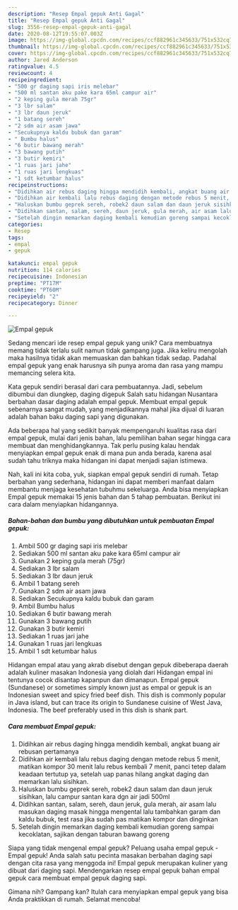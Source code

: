 ```yaml
---
description: "Resep Empal gepuk Anti Gagal"
title: "Resep Empal gepuk Anti Gagal"
slug: 3556-resep-empal-gepuk-anti-gagal
date: 2020-08-12T19:55:07.003Z
image: https://img-global.cpcdn.com/recipes/ccf882961c345633/751x532cq70/empal-gepuk-foto-resep-utama.jpg
thumbnail: https://img-global.cpcdn.com/recipes/ccf882961c345633/751x532cq70/empal-gepuk-foto-resep-utama.jpg
cover: https://img-global.cpcdn.com/recipes/ccf882961c345633/751x532cq70/empal-gepuk-foto-resep-utama.jpg
author: Jared Anderson
ratingvalue: 4.5
reviewcount: 4
recipeingredient:
- "500 gr daging sapi iris melebar"
- "500 ml santan aku pake kara 65ml campur air"
- "2 keping gula merah 75gr"
- "3 lbr salam"
- "3 lbr daun jeruk"
- "1 batang sereh"
- "2 sdm air asam jawa"
- "Secukupnya kaldu bubuk dan garam"
- " Bumbu halus"
- "6 butir bawang merah"
- "3 bawang putih"
- "3 butir kemiri"
- "1 ruas jari jahe"
- "1 ruas jari lengkuas"
- "1 sdt ketumbar halus"
recipeinstructions:
- "Didihkan air rebus daging hingga mendidih kembali, angkat buang air rebusan pertamanya"
- "Didihkan air kembali lalu rebus daging dengan metode rebus 5 menit, matikan kompor 30 menit lalu rebus kembali 7 menit, panci tetep dalam keadaan tertutup ya, setelah uap panas hilang angkat daging dan memarkan lalu sisihkan."
- "Haluskan bumbu geprek sereh, robek2 daun salam dan daun jeruk sisihkan, lalu campur santan kara dgn air jadi 500ml"
- "Didihkan santan, salam, sereh, daun jeruk, gula merah, air asam lalu masukan daging masak hingga mengental lalu tambahkan garam dan kaldu bubuk, test rasa jika sudah pas matikan kompor dan dinginkan"
- "Setelah dingin memarkan daging kembali kemudian goreng sampai kecoklatan, sajikan dengan taburan bawang goreng"
categories:
- Resep
tags:
- empal
- gepuk

katakunci: empal gepuk 
nutrition: 114 calories
recipecuisine: Indonesian
preptime: "PT17M"
cooktime: "PT60M"
recipeyield: "2"
recipecategory: Dinner

---
```



![Empal gepuk](https://img-global.cpcdn.com/recipes/ccf882961c345633/751x532cq70/empal-gepuk-foto-resep-utama.jpg)

Sedang mencari ide resep empal gepuk yang unik? Cara membuatnya memang tidak terlalu sulit namun tidak gampang juga. Jika keliru mengolah maka hasilnya tidak akan memuaskan dan bahkan tidak sedap. Padahal empal gepuk yang enak harusnya sih punya aroma dan rasa yang mampu memancing selera kita.

Kata gepuk sendiri berasal dari cara pembuatannya. Jadi, sebelum dibumbui dan diungkep, daging digepuk Salah satu hidangan Nusantara berbahan dasar daging adalah empal gepuk. Membuat empal gepuk sebenarnya sangat mudah, yang menjadikannya mahal jika dijual di luaran adalah bahan baku daging sapi yang digunakan.

Ada beberapa hal yang sedikit banyak mempengaruhi kualitas rasa dari empal gepuk, mulai dari jenis bahan, lalu pemilihan bahan segar hingga cara membuat dan menghidangkannya. Tak perlu pusing kalau hendak menyiapkan empal gepuk enak di mana pun anda berada, karena asal sudah tahu triknya maka hidangan ini dapat menjadi sajian istimewa.


Nah, kali ini kita coba, yuk, siapkan empal gepuk sendiri di rumah. Tetap berbahan yang sederhana, hidangan ini dapat memberi manfaat dalam membantu menjaga kesehatan tubuhmu sekeluarga. Anda bisa menyiapkan Empal gepuk memakai 15 jenis bahan dan 5 tahap pembuatan. Berikut ini cara dalam menyiapkan hidangannya.

<!--inarticleads1-->

##### Bahan-bahan dan bumbu yang dibutuhkan untuk pembuatan Empal gepuk:

1. Ambil 500 gr daging sapi iris melebar
1. Sediakan 500 ml santan aku pake kara 65ml campur air
1. Gunakan 2 keping gula merah (75gr)
1. Sediakan 3 lbr salam
1. Sediakan 3 lbr daun jeruk
1. Ambil 1 batang sereh
1. Gunakan 2 sdm air asam jawa
1. Sediakan Secukupnya kaldu bubuk dan garam
1. Ambil  Bumbu halus
1. Sediakan 6 butir bawang merah
1. Gunakan 3 bawang putih
1. Gunakan 3 butir kemiri
1. Sediakan 1 ruas jari jahe
1. Gunakan 1 ruas jari lengkuas
1. Ambil 1 sdt ketumbar halus


Hidangan empal atau yang akrab disebut dengan gepuk dibeberapa daerah adalah kuliner masakan Indonesia yang diolah dari Hidangan empal ini tentunya cocok disantap kapanpun dan dimanapun. Empal gepuk (Sundanese) or sometimes simply known just as empal or gepuk is an Indonesian sweet and spicy fried beef dish. This dish is commonly popular in Java island, but can trace its origin to Sundanese cuisine of West Java, Indonesia. The beef preferably used in this dish is shank part. 

<!--inarticleads2-->

##### Cara membuat Empal gepuk:

1. Didihkan air rebus daging hingga mendidih kembali, angkat buang air rebusan pertamanya
1. Didihkan air kembali lalu rebus daging dengan metode rebus 5 menit, matikan kompor 30 menit lalu rebus kembali 7 menit, panci tetep dalam keadaan tertutup ya, setelah uap panas hilang angkat daging dan memarkan lalu sisihkan.
1. Haluskan bumbu geprek sereh, robek2 daun salam dan daun jeruk sisihkan, lalu campur santan kara dgn air jadi 500ml
1. Didihkan santan, salam, sereh, daun jeruk, gula merah, air asam lalu masukan daging masak hingga mengental lalu tambahkan garam dan kaldu bubuk, test rasa jika sudah pas matikan kompor dan dinginkan
1. Setelah dingin memarkan daging kembali kemudian goreng sampai kecoklatan, sajikan dengan taburan bawang goreng


Siapa yang tidak mengenal empal gepuk? Peluang usaha empal gepuk -Empal gepuk! Anda salah satu pecinta masakan berbahan daging sapi dengan cita rasa yang menggoda ini! Empal gepuk merupakan kuliner yang dibuat dari daging sapi. Mendengarkan resep empal gepuk bahan empal gepuk cara membuat empal gepuk daging sapi. 

Gimana nih? Gampang kan? Itulah cara menyiapkan empal gepuk yang bisa Anda praktikkan di rumah. Selamat mencoba!
